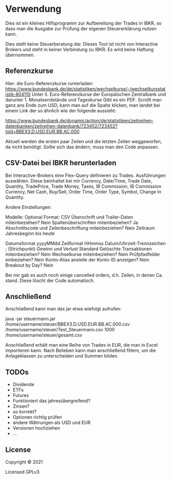 # Verwendung

Dies ist ein kleines Hilfsprogramm zur Aufbereitung der Trades in IBKR, so dass man die Ausgabe zur Prüfung der 
eigenen Steuererklärung nutzen kann.

Dies stellt keine Steuerberatung dar. Dieses Tool ist nicht von Interactive Brokers und steht in keiner Verbindung zu IBKR.
Es wird keine Haftung übernommen.

## Referenzkurse

Hier: die Euro-Referenzkurse runterladen:
https://www.bundesbank.de/de/statistiken/wechselkurse/-/wechselkursstatistik-804110
Unter II. Euro-Referenzkurse der Europäischen Zentralbank
und darunter 1. Monatsendstände und Tageskurse
Gibt es ein PDF. Scrollt man ganz ans Ende zum USD, kann man auf die Spalte
klicken, man landet bei einem Link der so ähnlich wie der folgende aussieht:

https://www.bundesbank.de/dynamic/action/de/statistiken/zeitreihen-datenbanken/zeitreihen-datenbank/723452/723452?tsId=BBEX3.D.USD.EUR.BB.AC.000

Aktuell werden die ersten paar Zeilen und die letzten Zeilen weggeworfen, da nicht benötigt. 
Sollte sich das ändern, muss man den Code anpassen.

## CSV-Datei bei IBKR herunterladen

Bei Interactive-Brokers eine Flex-Query definieren zu Trades.
Ausführungen auswählen.
Diese beinhaltet bei mir Currency, Date/Time,
Trade Date, Quantity, TradePrice, Trade Money, Taxes, IB Commission,
IB Commission Currency, Net Cash, Buy/Sell, Order Time, Order Type,
Symbol, Change In Quantity.

Andere Einstellungen:

Modelle: Optional
Format: CSV
Überschrift und Trailer-Daten miteinbeziehen? Nein
Spaltenüberschriften miteinbeziehen? Ja
Abschnittscode und Zeilenbeschriftung miteinbeziehen? Nein
Zeitraum Jahresbeginn bis heute

Datumsformat yyyyMMdd
Zeitformat HHmmss
Datum/Uhrzeit-Trennzeichen ; (Strichpunkt)
Gewinn und Verlust Standard
Gelöschte Transaktionen miteinbeziehen? Nein
Wechselkurse miteinbeziehen? Nein
Prüfpfadfelder einbeziehen?  Nein
Konto-Alias anstelle der Konto-ID anzeigen? Nein
Breakout by Day? Nein

Bei mir gab es auch noch einige cancelled orders, d.h. Zeilen, in denen
Ca. stand. Diese löscht der Code automatisch.

## Anschließend

Anschließend kann man das jar etwa wiefolgt aufrufen:

java -jar steuermann.jar /home/username/steuer/BBEX3.D.USD.EUR.BB.AC.000.csv /home/username/steuer/Test_Steuermann.csv 1000 /home/username/steuer/gesamt.csv

Anschließend erhält man eine Reihe von Trades in EUR, die man in Excel importieren kann. 
Nach Belieben kann man anschließend filtern, um die Anlageklassen zu unterscheiden und Summen bilden.

## TODOs

- Dividende
- ETFs
- Futures
- Funktioniert das jahresübergreifend?
- Zinsen?  
- so korrekt?  
- Optionen richtig prüfen  
- andere Währungen als USD und EUR
- Versionen hochziehen  
- ...

## License

Copyright © 2021

Licensed GPLv3
